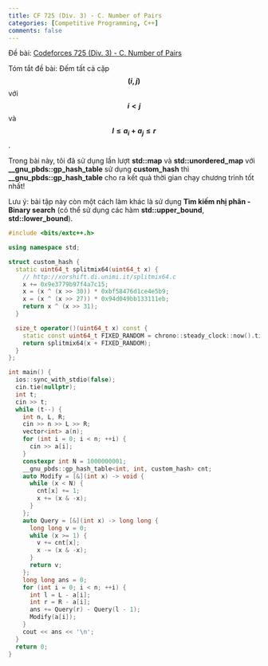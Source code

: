 ```yaml
---
title: CF 725 (Div. 3) - C. Number of Pairs
categories: [Competitive Programming, C++]
comments: false
---
```


Đề bài: <a href="https://codeforces.com/contest/1538/problem/C">Codeforces 725 (Div. 3) - C. Number of Pairs</a>

Tóm tắt đề bài: Đếm tất cả cặp **$$(i, j)$$** với **$$i < j$$** và **$$l \leq a_i + a_j \leq r$$**.

Trong bài này, tôi đã sử dụng lần lượt **std::map** và **std::unordered_map** với **__gnu_pbds::gp_hash_table** sử dụng **custom_hash** thì **__gnu_pbds::gp_hash_table** cho ra kết quả thời gian chạy chương trình tốt nhất!

Lưu ý: bài tập này còn một cách làm khác là sử dụng **Tìm kiếm nhị phân - Binary search** (có thể sử dụng các hàm **std::upper_bound**, **std::lower_bound**).

```cpp
#include <bits/extc++.h>

using namespace std;

struct custom_hash {
  static uint64_t splitmix64(uint64_t x) {
    // http://xorshift.di.unimi.it/splitmix64.c
    x += 0x9e3779b97f4a7c15;
    x = (x ^ (x >> 30)) * 0xbf58476d1ce4e5b9;
    x = (x ^ (x >> 27)) * 0x94d049bb133111eb;
    return x ^ (x >> 31);
  }

  size_t operator()(uint64_t x) const {
    static const uint64_t FIXED_RANDOM = chrono::steady_clock::now().time_since_epoch().count();
    return splitmix64(x + FIXED_RANDOM);
  }
};

int main() {
  ios::sync_with_stdio(false);
  cin.tie(nullptr);
  int t;
  cin >> t;
  while (t--) {
    int n, L, R;
    cin >> n >> L >> R;
    vector<int> a(n);
    for (int i = 0; i < n; ++i) {
      cin >> a[i];
    }
    constexpr int N = 1000000001;
    __gnu_pbds::gp_hash_table<int, int, custom_hash> cnt;
    auto Modify = [&](int x) -> void {
      while (x < N) {
        cnt[x] += 1;
        x += (x & -x);
      }
    };
    auto Query = [&](int x) -> long long {
      long long v = 0;
      while (x >= 1) {
        v += cnt[x];
        x -= (x & -x);
      }
      return v;
    };
    long long ans = 0;
    for (int i = 0; i < n; ++i) {
      int l = L - a[i];
      int r = R - a[i];
      ans += Query(r) - Query(l - 1);
      Modify(a[i]);
    }
    cout << ans << '\n';
  }
  return 0;
}
```